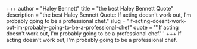 +++
author = "Haley Bennett"
title = "the best Haley Bennett Quote"
description = "the best Haley Bennett Quote: If acting doesn't work out, I'm probably going to be a professional chef."
slug = "if-acting-doesnt-work-out-im-probably-going-to-be-a-professional-chef"
quote = '''If acting doesn't work out, I'm probably going to be a professional chef.'''
+++
If acting doesn't work out, I'm probably going to be a professional chef.
